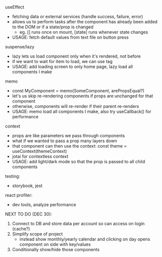 useEffect
 - fetching data or external services (handle success, failure, error)
 - allows us to perform tasks after the component has already been added to the DOM or if a state/prop is changed
    - eg. [] runs once on mount, [state] runs whenever state changes
 - USAGE: fetch default values from text file on button press

suspense/lazy
 - lazy lets us load component only when it's rendered, not before
 - if we want to wait for item to load, we can use <Suspense> tag
 - USAGE: add loading screen to only home page, lazy load all components I make

memo
 - const MyComponent = memo(SomeComponent, arePropsEqual?)
 - let's us skip re-rendering components if props are unchanged for that component
 - otherwise, components will re-render if their parent re-renders
 - USAGE: memo load all components I make, also try useCallback() for performance

context
 - props are like parameters we pass through components
 - what if we wanted to pass a prop many layers down
 - that component can then use the context: const theme = useContext(themeContext)
 - jotai for contextless context
 - USAGE: add light/dark mode so that the prop is passed to all child components

testing:
 - storybook, jest

react profiler:
 - dev tools, analyze performance

NEXT TO DO (DEC 30):
 1) Connect to DB and store data per account so can access on login (cache?)
 2) Simplify scope of project
      - instead show monthly/yearly calendar and clicking on day opens component on side with key/values
 3) Conditionally show/hide those components